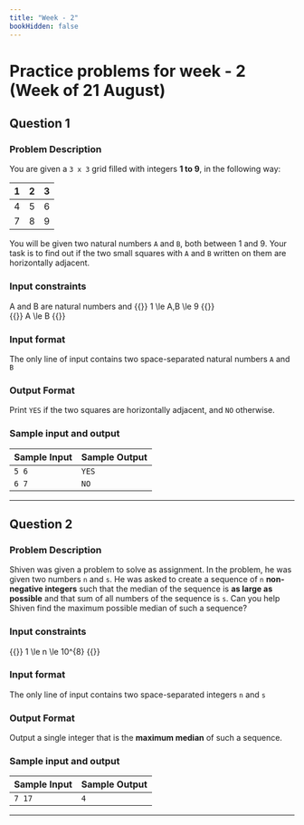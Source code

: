 ```yaml
---
title: "Week - 2"
bookHidden: false
---
```

# Practice problems for week - 2 (Week of 21 August)

## Question 1

### Problem Description
You are given a `3 x 3` grid filled with integers **1 to 9**, in the following way:

<div align="center">

| 1 | 2 | 3 |
| - | - | - |
| 4 | 5 | 6 |
| 7 | 8 | 9 |

</div>

You will be given two natural numbers `A` and `B`, both between 1 and 9. Your task is to find out if the two small squares with `A` and `B` written on them are horizontally adjacent.

### Input constraints 

A and B are natural numbers and
{{<katex block text-center>}}
1 \le A,B \le 9
{{</katex>}}
<br>
{{<katex block text-center>}}
A \le B
{{</katex>}}

### Input format

The only line of input contains two space-separated natural numbers `A` and `B`

### Output Format

Print `YES` if the two squares are horizontally adjacent, and `NO` otherwise.

### Sample input and output

| Sample Input | Sample Output |
| ------------ | ------------- |
| `5 6`         | `YES`       |
| `6 7`         | `NO`       |

---

## Question 2

### Problem Description

Shiven was given a problem to solve as assignment. In the problem, he was given two numbers `n` and `s`. He was asked to create a sequence of `n` **non-negative integers** such that the median of the sequence is **as large as possible** and that sum of all numbers of the sequence is `s`. Can you help Shiven find the maximum possible median of such a sequence?

### Input constraints 

{{<katex block text-center>}}
1 \le n \le 10^{8}
{{</katex>}}

### Input format

The only line of input contains two space-separated integers `n` and `s`

### Output Format

Output a single integer that is the **maximum median** of such a sequence.

### Sample input and output

| Sample Input | Sample Output |
| ------------ | ------------- |
| `7 17`         |`4`       |

---
